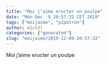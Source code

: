 ```yaml
---
title: "Moi j’aime eructer un poulpe"
date: "Mon Dec  9 20:57:32 CET 2019"
tags: ["moijaime", "pipotron"]
author: m1ch3l
categories: ["generated"]
slug: "moijaime/2019-12-09-20:57:32"
---
```


Moi j’aime eructer un poulpe
